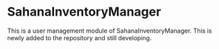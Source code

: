 # SahanaInventoryManager
This is a user management module of SahanaInventoryManager. This is newly added to the repository and still developing. 
